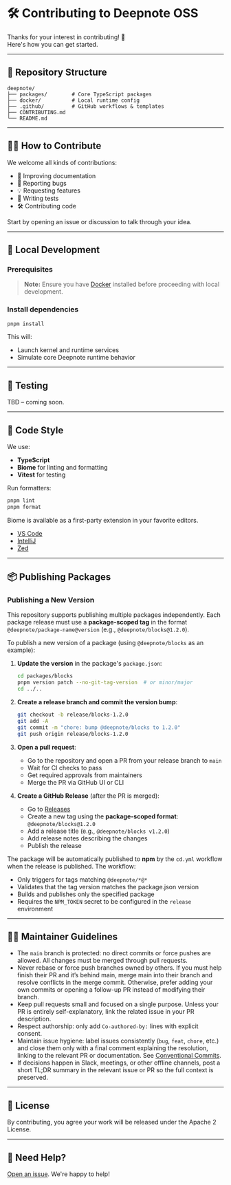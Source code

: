# 🛠️ Contributing to Deepnote OSS

Thanks for your interest in contributing! 🎉  
Here's how you can get started.

---

## 📂 Repository Structure

```text
deepnote/
├── packages/        # Core TypeScript packages
├── docker/          # Local runtime config
├── .github/         # GitHub workflows & templates
├── CONTRIBUTING.md
└── README.md
```

---

## 🧑‍💻 How to Contribute

We welcome all kinds of contributions:

- 📝 Improving documentation
- 💬 Reporting bugs
- 💡 Requesting features
- 🧪 Writing tests
- 🛠️ Contributing code

Start by opening an issue or discussion to talk through your idea.

---

## 🚀 Local Development

### Prerequisites

> **Note:** Ensure you have [Docker](https://www.docker.com/get-started) installed before proceeding with local development.

### Install dependencies

```bash
pnpm install
```

This will:

- Launch kernel and runtime services
- Simulate core Deepnote runtime behavior

---

## 🧪 Testing

TBD – coming soon.

---

## 🧼 Code Style

We use:

- **TypeScript**
- **Biome** for linting and formatting
- **Vitest** for testing

Run formatters:

```bash
pnpm lint
pnpm format
```

Biome is available as a first-party extension in your favorite editors.

- [VS Code](https://biomejs.dev/guides/editors/first-party-extensions/#vs-code)
- [IntelliJ](https://biomejs.dev/guides/editors/first-party-extensions/#intellij)
- [Zed](https://biomejs.dev/guides/editors/first-party-extensions/#zed)

---

## 📦 Publishing Packages

### Publishing a New Version

This repository supports publishing multiple packages independently. Each package release must use a **package-scoped tag** in the format `@deepnote/package-name@version` (e.g., `@deepnote/blocks@1.2.0`).

To publish a new version of a package (using `@deepnote/blocks` as an example):

1. **Update the version** in the package's `package.json`:

   ```bash
   cd packages/blocks
   pnpm version patch --no-git-tag-version  # or minor/major
   cd ../..
   ```

2. **Create a release branch and commit the version bump**:

   ```bash
   git checkout -b release/blocks-1.2.0
   git add -A
   git commit -m "chore: bump @deepnote/blocks to 1.2.0"
   git push origin release/blocks-1.2.0
   ```

3. **Open a pull request**:
   - Go to the repository and open a PR from your release branch to `main`
   - Wait for CI checks to pass
   - Get required approvals from maintainers
   - Merge the PR via GitHub UI or CLI

4. **Create a GitHub Release** (after the PR is merged):
   - Go to [Releases](https://github.com/deepnote/deepnote/releases/new)
   - Create a new tag using the **package-scoped format**: `@deepnote/blocks@1.2.0`
   - Add a release title (e.g., `@deepnote/blocks v1.2.0`)
   - Add release notes describing the changes
   - Publish the release

The package will be automatically published to **npm** by the `cd.yml` workflow when the release is published. The workflow:

- Only triggers for tags matching `@deepnote/*@*`
- Validates that the tag version matches the package.json version
- Builds and publishes only the specified package
- Requires the `NPM_TOKEN` secret to be configured in the `release` environment

---

## 🧑‍🔧 Maintainer Guidelines

- The `main` branch is protected: no direct commits or force pushes are allowed. All changes must be merged through pull requests.
- Never rebase or force push branches owned by others. If you must help finish their PR and it’s behind main, merge main into their branch and resolve conflicts in the merge commit. Otherwise, prefer adding your own commits or opening a follow-up PR instead of modifying their branch.
- Keep pull requests small and focused on a single purpose. Unless your PR is entirely self-explanatory, link the related issue in your PR description.
- Respect authorship: only add `Co-authored-by:` lines with explicit consent.
- Maintain issue hygiene: label issues consistently (`bug`, `feat`, `chore`, etc.) and close them only with a final comment explaining the resolution, linking to the relevant PR or documentation. See [Conventional Commits](https://www.conventionalcommits.org/en/v1.0.0/#summary).
- If decisions happen in Slack, meetings, or other offline channels, post a short TL;DR summary in the relevant issue or PR so the full context is preserved.

---

## 📄 License

By contributing, you agree your work will be released under the Apache 2 License.

---

## 🙌 Need Help?

[Open an issue](https://github.com/deepnote/deepnote/issues/new). We're happy to help!
